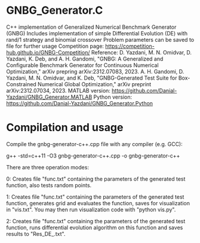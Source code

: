 # GNBG_Generator.C
C++ implementation of Generalized Numerical Benchmark Generator (GNBG)
Includes implementation of simple Differential Evolution (DE) with rand/1 strategy and binomial crossover
Problem parameters can be saved to file for further usage
Competition page: https://competition-hub.github.io/GNBG-Competition/
Reference:
D. Yazdani, M. N. Omidvar, D. Yazdani, K. Deb, and A. H. Gandomi, "GNBG: A Generalized
  and Configurable Benchmark Generator for Continuous Numerical Optimization," arXiv prepring	arXiv:2312.07083, 2023.
A. H. Gandomi, D. Yazdani, M. N. Omidvar, and K. Deb, "GNBG-Generated Test Suite for Box-Constrained Numerical Global
  Optimization," arXiv preprint arXiv:2312.07034, 2023.
MATLAB version: https://github.com/Danial-Yazdani/GNBG_Generator.MATLAB
Python version: https://github.com/Danial-Yazdani/GNBG_Generator.Python

# Compilation and usage

Compile the gnbg-generator-c++.cpp file with any compiler (e.g. GCC):

g++ -std=c++11 -O3 gnbg-generator-c++.cpp -o gnbg-generator-c++

There are three operation modes:

0: Creates file "func.txt" containing the parameters of the generated test function, also tests random points.

1: Creates file "func.txt" containing the parameters of the generated test function, generates grid and evaluates the function, saves for visualization in "vis.txt". You may then run visualization code with "python vis.py".

2: Creates file "func.txt" containing the parameters of the generated test function, runs differential evolution algorithm on this function and saves results to "Res_DE_.txt".
